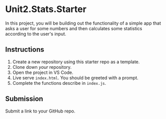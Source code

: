 # Unit2.Stats.Starter

In this project, you will be building out the functionality of a simple app that asks a user for some numbers and then calculates some statistics according to the user's input.

## Instructions

1. Create a new repository using this starter repo as a template.
2. Clone down _your_ repository.
3. Open the project in VS Code.
4. Live serve `index.html`. You should be greeted with a prompt.
5. Complete the functions describe in `index.js`.

## Submission

Submit a link to your GitHub repo.
